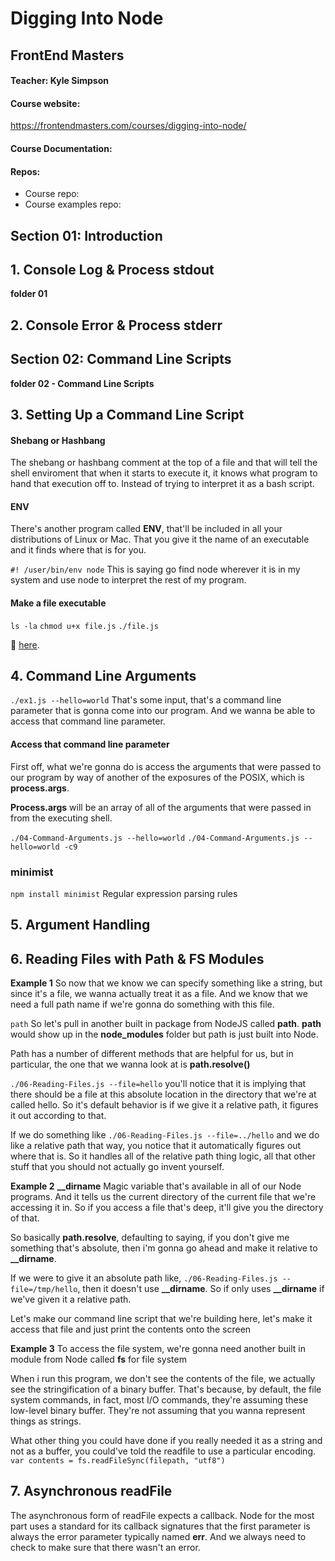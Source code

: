 # Digging Into Node

## FrontEnd Masters

#### Teacher: Kyle Simpson

#### Course website:

https://frontendmasters.com/courses/digging-into-node/

#### Course Documentation:

#### Repos:

- Course repo:
- Course examples repo:

## Section 01: Introduction

## 1. Console Log & Process stdout

**folder 01**

## 2. Console Error & Process stderr

## Section 02: Command Line Scripts

**folder 02 - Command Line Scripts**

## 3. Setting Up a Command Line Script

#### Shebang or Hashbang

The shebang or hashbang comment at the top of a file and that will tell the shell enviroment that when it starts to execute it, it knows what program to hand that execution off to. Instead of trying to interpret it as a bash script.

#### ENV

There's another program called **ENV**, that'll be included in all your distributions of Linux or Mac. That you give it the name of an executable and it finds where that is for you.

`#! /user/bin/env node` This is saying go find node wherever it is in my system and use node to interpret the rest of my program.

#### Make a file executable

`ls -la`
`chmod u+x file.js`
`./file.js`

:link: [here](https://nodejs.org/api/globals.html).

## 4. Command Line Arguments

`./ex1.js --hello=world` That's some input, that's a command line parameter that is gonna come into our program. And we wanna be able to access that command line parameter.

#### Access that command line parameter

First off, what we're gonna do is access the arguments that were passed to our program by way of another of the exposures of the POSIX, which is **process.args**.

**Process.args** will be an array of all of the arguments that were passed in from the executing shell.

`./04-Command-Arguments.js --hello=world`
`./04-Command-Arguments.js --hello=world -c9`

### minimist

`npm install minimist` Regular expression parsing rules

## 5. Argument Handling

## 6. Reading Files with Path & FS Modules

**Example 1**
So now that we know we can specify something like a string, but since it's a file, we wanna actually treat it as a file. And we know that we need a full path name if we're gonna do something with this file.

`path` So let's pull in another built in package from NodeJS called **path**. **path** would show up in the **node_modules** folder but path is just built into Node.

Path has a number of different methods that are helpful for us, but in particular, the one that we wanna look at is **path.resolve()**

`./06-Reading-Files.js --file=hello` you'll notice that it is implying that there should be a file at this absolute location in the directory that we're at called hello. So it's default behavior is if we give it a relative path, it figures it out according to that.

If we do something like `./06-Reading-Files.js --file=../hello` and we do like a relative path that way, you notice that it automatically figures out where that is. So it handles all of the relative path thing logic, all that other stuff that you should not actually go invent yourself.

**Example 2**
**\_\_dirname** Magic variable that's available in all of our Node programs. And it tells us the current directory of the current file that we're accessing it in. So if you access a file that's deep, it'll give you the directory of that.

So basically **path.resolve**, defaulting to saying, if you don't give me something that's absolute, then i'm gonna go ahead and make it relative to **\_\_dirname**.

If we were to give it an absolute path like, `./06-Reading-Files.js --file=/tmp/hello`, then it doesn't use **\_\_dirname**. So if only uses **\_\_dirname** if we've given it a relative path.

Let's make our command line script that we're building here, let's make it access that file and just print the contents onto the screen

**Example 3**
To access the file system, we're gonna need another built in module from Node called **fs** for file system

When i run this program, we don't see the contents of the file, we actually see the stringification of a binary buffer. That's because, by default, the file system commands, in fact, most I/O commands, they're assuming these low-level binary buffer. They're not assuming that you wanna represent things as strings.

What other thing you could have done if you really needed it as a string and not as a buffer, you could've told the readfile to use a particular encoding. `var contents = fs.readFileSync(filepath, "utf8")`

## 7. Asynchronous readFile

The asynchronous form of readFile expects a callback. Node for the most part uses a standard for its callback signatures that the first parameter is always the error parameter typically named **err**. And we always need to check to make sure that there wasn't an error.
